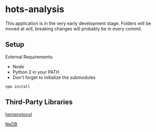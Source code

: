 # hots-analysis

This application is in the very early development stage.
Folders will be moved at will, breaking changes will probably be in every commit.

## Setup
External Requirements:
* Node
* Python 2 in your PATH
* Don't forget to initialize the submodules

```
npm install
```

## Third-Party Libraries
[heroprotocol](https://github.com/Blizzard/heroprotocol)

[NeDB](https://github.com/louischatriot/nedb)